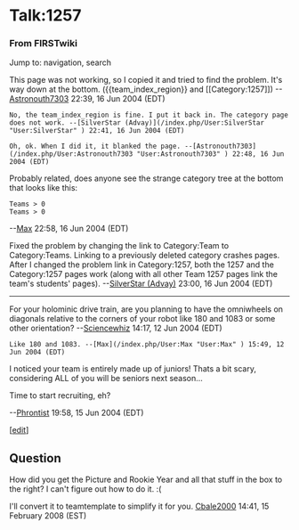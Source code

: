 # Talk:1257

### From FIRSTwiki

Jump to: navigation, search

This page was not working, so I copied it and tried to find the problem. It's
way down at the bottom. ({{team_index_region}} and [[Category:1257]])
--[Astronouth7303](/index.php/User:Astronouth7303 "User:Astronouth7303" )
22:39, 16 Jun 2004 (EDT)

    No, the team_index_region is fine. I put it back in. The category page does not work. --[SilverStar (Advay)](/index.php/User:SilverStar "User:SilverStar" ) 22:41, 16 Jun 2004 (EDT) 

    Oh, ok. When I did it, it blanked the page. --[Astronouth7303](/index.php/User:Astronouth7303 "User:Astronouth7303" ) 22:48, 16 Jun 2004 (EDT) 

Probably related, does anyone see the strange category tree at the bottom that
looks like this:

    
    
    Teams > 0
    Teams > 0
    

\--[Max](/index.php/User:Max "User:Max" ) 22:58, 16 Jun 2004 (EDT)

Fixed the problem by changing the link to Category:Team to Category:Teams.
Linking to a previously deleted category crashes pages. After I changed the
problem link in Category:1257, both the 1257 and the Category:1257 pages work
(along with all other Team 1257 pages link the team's students' pages).
--[SilverStar (Advay)](/index.php/User:SilverStar "User:SilverStar" ) 23:00,
16 Jun 2004 (EDT)

* * *

For your holominic drive train, are you planning to have the omniwheels on
diagonals relative to the corners of your robot like 180 and 1083 or some
other orientation? --[Sciencewhiz](/index.php/User:Sciencewhiz
"User:Sciencewhiz" ) 14:17, 12 Jun 2004 (EDT)

    Like 180 and 1083. --[Max](/index.php/User:Max "User:Max" ) 15:49, 12 Jun 2004 (EDT) 

I noticed your team is entirely made up of juniors! Thats a bit scary,
considering ALL of you will be seniors next season...

Time to start recruiting, eh?

\--[Phrontist](/index.php/User:Phrontist "User:Phrontist" ) 19:58, 15 Jun 2004
(EDT)

[[edit](/index.php?title=Talk:1257&action=edit&section=1 "Edit section:
Question" )]

##  Question

How did you get the Picture and Rookie Year and all that stuff in the box to
the right? I can't figure out how to do it. :(

  
I'll convert it to teamtemplate to simplify it for you.
[Cbale2000](/index.php/User:Cbale2000 "User:Cbale2000" ) 14:41, 15 February
2008 (EST)

